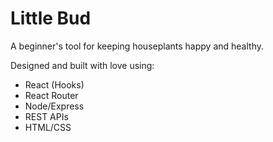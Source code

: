 # Little Bud

A beginner's tool for keeping houseplants happy and healthy.

Designed and built with love using:
* React (Hooks)
* React Router
* Node/Express
* REST APIs
* HTML/CSS
